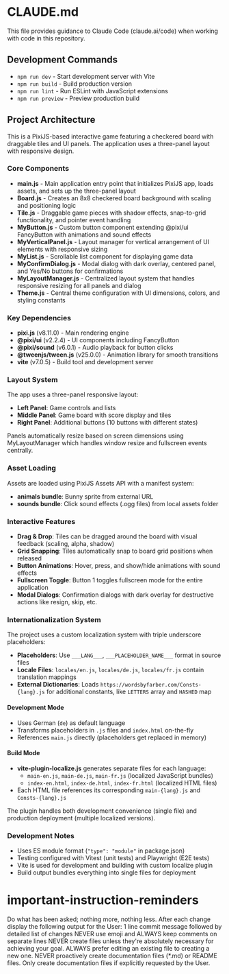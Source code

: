 # CLAUDE.md

This file provides guidance to Claude Code (claude.ai/code) when working with code in this repository.

## Development Commands

- `npm run dev` - Start development server with Vite
- `npm run build` - Build production version
- `npm run lint` - Run ESLint with JavaScript extensions
- `npm run preview` - Preview production build

## Project Architecture

This is a PixiJS-based interactive game featuring a checkered board with draggable tiles and UI panels. The application uses a three-panel layout with responsive design.

### Core Components

- **main.js** - Main application entry point that initializes PixiJS app, loads assets, and sets up the three-panel layout
- **Board.js** - Creates an 8x8 checkered board background with scaling and positioning logic
- **Tile.js** - Draggable game pieces with shadow effects, snap-to-grid functionality, and pointer event handling
- **MyButton.js** - Custom button component extending @pixi/ui FancyButton with animations and sound effects
- **MyVerticalPanel.js** - Layout manager for vertical arrangement of UI elements with responsive sizing
- **MyList.js** - Scrollable list component for displaying game data
- **MyConfirmDialog.js** - Modal dialog with dark overlay, centered panel, and Yes/No buttons for confirmations
- **MyLayoutManager.js** - Centralized layout system that handles responsive resizing for all panels and dialog
- **Theme.js** - Central theme configuration with UI dimensions, colors, and styling constants

### Key Dependencies

- **pixi.js** (v8.11.0) - Main rendering engine
- **@pixi/ui** (v2.2.4) - UI components including FancyButton
- **@pixi/sound** (v6.0.1) - Audio playback for button clicks
- **@tweenjs/tween.js** (v25.0.0) - Animation library for smooth transitions
- **vite** (v7.0.5) - Build tool and development server

### Layout System

The app uses a three-panel responsive layout:

- **Left Panel**: Game controls and lists
- **Middle Panel**: Game board with score display and tiles
- **Right Panel**: Additional buttons (10 buttons with different states)

Panels automatically resize based on screen dimensions using MyLayoutManager which handles window resize and fullscreen events centrally.

### Asset Loading

Assets are loaded using PixiJS Assets API with a manifest system:

- **animals bundle**: Bunny sprite from external URL
- **sounds bundle**: Click sound effects (.ogg files) from local assets folder

### Interactive Features

- **Drag & Drop**: Tiles can be dragged around the board with visual feedback (scaling, alpha, shadow)
- **Grid Snapping**: Tiles automatically snap to board grid positions when released
- **Button Animations**: Hover, press, and show/hide animations with sound effects
- **Fullscreen Toggle**: Button 1 toggles fullscreen mode for the entire application
- **Modal Dialogs**: Confirmation dialogs with dark overlay for destructive actions like resign, skip, etc.

### Internationalization System

The project uses a custom localization system with triple underscore placeholders:

- **Placeholders**: Use `___LANG___`, `___PLACEHOLDER_NAME___` format in source files
- **Locale Files**: `locales/en.js`, `locales/de.js`, `locales/fr.js` contain translation mappings
- **External Dictionaries**: Loads `https://wordsbyfarber.com/Consts-{lang}.js` for additional constants, like `LETTERS` array and `HASHED` map

#### Development Mode

- Uses German (`de`) as default language
- Transforms placeholders in `.js` files and `index.html` on-the-fly
- References `main.js` directly (placeholders get replaced in memory)

#### Build Mode

- **vite-plugin-localize.js** generates separate files for each language:
  - `main-en.js`, `main-de.js`, `main-fr.js` (localized JavaScript bundles)
  - `index-en.html`, `index-de.html`, `index-fr.html` (localized HTML files)
- Each HTML file references its corresponding `main-{lang}.js` and `Consts-{lang}.js`

The plugin handles both development convenience (single file) and production deployment (multiple localized versions).

### Development Notes

- Uses ES module format (`"type": "module"` in package.json)
- Testing configured with Vitest (unit tests) and Playwright (E2E tests)
- Vite is used for development and building with custom localize plugin
- Build output bundles everything into single files for deployment

# important-instruction-reminders

Do what has been asked; nothing more, nothing less.
After each change display the following output for the User: 1 line commit message followed by detailed list of changes
NEVER use emoji and ALWAYS keep comments on separate lines
NEVER create files unless they're absolutely necessary for achieving your goal.
ALWAYS prefer editing an existing file to creating a new one.
NEVER proactively create documentation files (\*.md) or README files. Only create documentation files if explicitly requested by the User.

